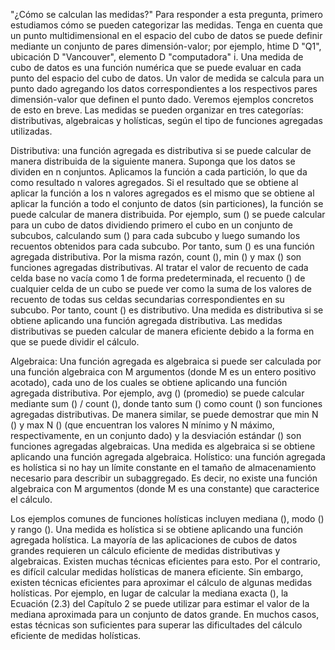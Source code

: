 "¿Cómo se calculan las medidas?" Para responder a esta pregunta, primero estudiamos cómo se pueden categorizar las medidas. Tenga en cuenta que un punto multidimensional en el espacio del cubo de datos se puede definir mediante un conjunto de pares dimensión-valor; por ejemplo, htime D "Q1", ubicación D "Vancouver", elemento D "computadora" i. Una medida de cubo de datos es una función numérica que se puede evaluar en cada punto del espacio del cubo de datos. Un valor de medida se calcula para un punto dado agregando los datos correspondientes a los respectivos pares dimensión-valor que definen el punto dado. Veremos ejemplos concretos de esto en breve. Las medidas se pueden organizar en tres categorías: distributivas, algebraicas y holísticas, según el tipo de funciones agregadas utilizadas.

Distributiva: una función agregada es distributiva si se puede calcular de manera distribuida de la siguiente manera. Suponga que los datos se dividen en n conjuntos. Aplicamos la función a cada partición, lo que da como resultado n valores agregados. Si el resultado que se obtiene al aplicar la función a los n valores agregados es el mismo que se obtiene al aplicar la función a todo el conjunto de datos (sin particiones), la función se puede calcular de manera distribuida. Por ejemplo, sum () se puede calcular para un cubo de datos dividiendo primero el cubo en un conjunto de subcubos, calculando sum () para cada subcubo y luego sumando los recuentos obtenidos para cada subcubo. Por tanto, sum () es una función agregada distributiva.
Por la misma razón, count (), min () y max () son funciones agregadas distributivas. Al tratar el valor de recuento de cada celda base no vacía como 1 de forma predeterminada, el recuento () de cualquier celda de un cubo se puede ver como la suma de los valores de recuento de todas sus celdas secundarias correspondientes en su subcubo. Por tanto, count () es distributivo. Una medida es distributiva si se obtiene aplicando una función agregada distributiva. Las medidas distributivas se pueden calcular de manera eficiente debido a la forma en que se puede dividir el cálculo.

Algebraica: Una función agregada es algebraica si puede ser calculada por una función algebraica con M argumentos (donde M es un entero positivo acotado), cada uno de los cuales se obtiene aplicando una función agregada distributiva. Por ejemplo, avg () (promedio) se puede calcular mediante sum () / count (), donde tanto sum () como count () son funciones agregadas distributivas. De manera similar, se puede demostrar que min N () y max N () (que encuentran los valores N mínimo y N máximo, respectivamente, en un conjunto dado) y la desviación estándar () son funciones agregadas algebraicas. Una medida es algebraica si se obtiene aplicando una función agregada algebraica.
Holístico: una función agregada es holística si no hay un límite constante en el tamaño de almacenamiento necesario para describir un subaggregado. Es decir, no existe una función algebraica con M argumentos (donde M es una constante) que caracterice el cálculo.

Los ejemplos comunes de funciones holísticas incluyen mediana (), modo () y rango ().
Una medida es holística si se obtiene aplicando una función agregada holística.
La mayoría de las aplicaciones de cubos de datos grandes requieren un cálculo eficiente de medidas distributivas y algebraicas. Existen muchas técnicas eficientes para esto. Por el contrario, es difícil calcular medidas holísticas de manera eficiente. Sin embargo, existen técnicas eficientes para aproximar el cálculo de algunas medidas holísticas. Por ejemplo, en lugar de calcular la mediana exacta (), la Ecuación (2.3) del Capítulo 2 se puede utilizar para estimar el valor de la mediana aproximada para un conjunto de datos grande. En muchos casos, estas técnicas son suficientes para superar las dificultades del cálculo eficiente de medidas holísticas.

